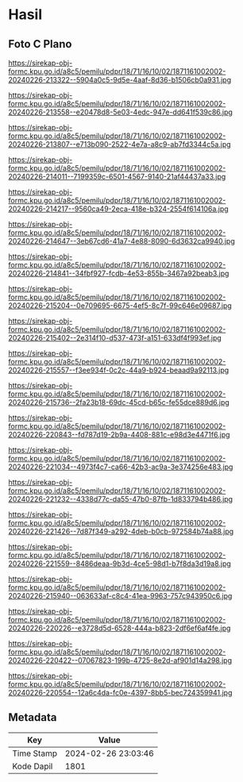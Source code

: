 # Hasil

## Foto C Plano

https://sirekap-obj-formc.kpu.go.id/a8c5/pemilu/pdpr/18/71/16/10/02/1871161002002-20240226-213322--5904a0c5-9d5e-4aaf-8d36-b1506cb0a931.jpg

https://sirekap-obj-formc.kpu.go.id/a8c5/pemilu/pdpr/18/71/16/10/02/1871161002002-20240226-213558--e20478d8-5e03-4edc-947e-dd641f539c86.jpg

https://sirekap-obj-formc.kpu.go.id/a8c5/pemilu/pdpr/18/71/16/10/02/1871161002002-20240226-213807--e713b090-2522-4e7a-a8c9-ab7fd3344c5a.jpg

https://sirekap-obj-formc.kpu.go.id/a8c5/pemilu/pdpr/18/71/16/10/02/1871161002002-20240226-214011--7199359c-6501-4567-9140-21af44437a33.jpg

https://sirekap-obj-formc.kpu.go.id/a8c5/pemilu/pdpr/18/71/16/10/02/1871161002002-20240226-214217--9560ca49-2eca-418e-b324-2554f614106a.jpg

https://sirekap-obj-formc.kpu.go.id/a8c5/pemilu/pdpr/18/71/16/10/02/1871161002002-20240226-214647--3eb67cd6-41a7-4e88-8090-6d3632ca9940.jpg

https://sirekap-obj-formc.kpu.go.id/a8c5/pemilu/pdpr/18/71/16/10/02/1871161002002-20240226-214841--34fbf927-fcdb-4e53-855b-3467a92beab3.jpg

https://sirekap-obj-formc.kpu.go.id/a8c5/pemilu/pdpr/18/71/16/10/02/1871161002002-20240226-215204--0e709695-6675-4ef5-8c7f-99c646e09687.jpg

https://sirekap-obj-formc.kpu.go.id/a8c5/pemilu/pdpr/18/71/16/10/02/1871161002002-20240226-215402--2e314f10-d537-473f-a151-633df4f993ef.jpg

https://sirekap-obj-formc.kpu.go.id/a8c5/pemilu/pdpr/18/71/16/10/02/1871161002002-20240226-215557--f3ee934f-0c2c-44a9-b924-beaad9a92113.jpg

https://sirekap-obj-formc.kpu.go.id/a8c5/pemilu/pdpr/18/71/16/10/02/1871161002002-20240226-215736--2fa23b18-69dc-45cd-b65c-fe55dce889d6.jpg

https://sirekap-obj-formc.kpu.go.id/a8c5/pemilu/pdpr/18/71/16/10/02/1871161002002-20240226-220843--fd787d19-2b9a-4408-881c-e98d3e4471f6.jpg

https://sirekap-obj-formc.kpu.go.id/a8c5/pemilu/pdpr/18/71/16/10/02/1871161002002-20240226-221034--4973f4c7-ca66-42b3-ac9a-3e374256e483.jpg

https://sirekap-obj-formc.kpu.go.id/a8c5/pemilu/pdpr/18/71/16/10/02/1871161002002-20240226-221232--4338d77c-da55-47b0-87fb-1d833794b486.jpg

https://sirekap-obj-formc.kpu.go.id/a8c5/pemilu/pdpr/18/71/16/10/02/1871161002002-20240226-221426--7d87f349-a292-4deb-b0cb-972584b74a88.jpg

https://sirekap-obj-formc.kpu.go.id/a8c5/pemilu/pdpr/18/71/16/10/02/1871161002002-20240226-221559--8486deaa-9b3d-4ce5-98d1-b7f8da3d19a8.jpg

https://sirekap-obj-formc.kpu.go.id/a8c5/pemilu/pdpr/18/71/16/10/02/1871161002002-20240226-215940--063633af-c8c4-41ea-9963-757c943950c6.jpg

https://sirekap-obj-formc.kpu.go.id/a8c5/pemilu/pdpr/18/71/16/10/02/1871161002002-20240226-220226--e3728d5d-6528-444a-b823-2df6ef6af4fe.jpg

https://sirekap-obj-formc.kpu.go.id/a8c5/pemilu/pdpr/18/71/16/10/02/1871161002002-20240226-220422--07067823-199b-4725-8e2d-af901d14a298.jpg

https://sirekap-obj-formc.kpu.go.id/a8c5/pemilu/pdpr/18/71/16/10/02/1871161002002-20240226-220554--12a6c4da-fc0e-4397-8bb5-bec724359941.jpg


## Metadata

| Key        | Value               |
| ---------- | ------------------- |
| Time Stamp | 2024-02-26 23:03:46 |
| Kode Dapil | 1801                |



